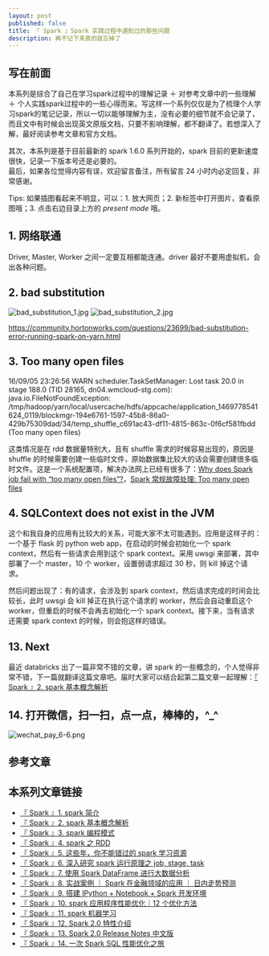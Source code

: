 ```yaml
---
layout: post
published: false
title: 『 Spark 』Spark 实践过程中遇到过的那些问题
description: 再不记下来真的就忘掉了
---  
```



## 写在前面

本系列是综合了自己在学习spark过程中的理解记录 ＋ 对参考文章中的一些理解 ＋ 个人实践spark过程中的一些心得而来。写这样一个系列仅仅是为了梳理个人学习spark的笔记记录，所以一切以能够理解为主，没有必要的细节就不会记录了，而且文中有时候会出现英文原版文档，只要不影响理解，都不翻译了。若想深入了解，最好阅读参考文章和官方文档。

其次，本系列是基于目前最新的 spark 1.6.0 系列开始的，spark 目前的更新速度很快，记录一下版本号还是必要的。   
最后，如果各位觉得内容有误，欢迎留言备注，所有留言 24 小时内必定回复，非常感谢。

Tips: 如果插图看起来不明显，可以：1. 放大网页；2. 新标签中打开图片，查看原图哦；3. 点击右边目录上方的 *present mode* 哦。

## 1. 网络联通

Driver, Master, Worker 之间一定要互相都能连通。driver 最好不要用虚拟机，会出各种问题。


## 2. bad substitution

![bad_substitution_1.jpg](../images/bad_substitution_1.jpg)
![bad_substitution_2.jpg](../images/bad_substitution_2.jpg)

https://community.hortonworks.com/questions/23699/bad-substitution-error-running-spark-on-yarn.html

## 3. Too many open files

>>

16/09/05 23:26:56 WARN scheduler.TaskSetManager: Lost task 20.0 in stage 188.0 (TID 28165, dn04.wmcloud-stg.com): java.io.FileNotFoundException: /tmp/hadoop/yarn/local/usercache/hdfs/appcache/application_1469778541624_0119/blockmgr-194e6761-1597-45b8-86a0-429b75309dad/34/temp_shuffle_c691ac43-df11-4815-863c-0f6cf581fbdd (Too many open files)

这类情况是在 rdd 数据量特别大，且有 shuffle 需求的时候容易出现的，原因是 shuffle 的时候需要创建一些临时文件，原始数据集比较大的话会需要创建很多临时文件。这是一个系统配置项，解决办法网上已经有很多了：[Why does Spark job fail with “too many open files”?](http://stackoverflow.com/questions/25707629/why-does-spark-job-fail-with-too-many-open-files)，[Spark 常规故障处理: Too many open files](https://zybuluo.com/yanbo-ai/note/43455)


## 4. SQLContext does not exist in the JVM

这个和我自身的应用有比较大的关系，可能大家不太可能遇到。应用是这样子的：一个基于 flask 的 python web app，在启动的时候会初始化一个 spark context，然后有一些请求会用到这个 spark context。采用 uwsgi 来部署，其中部署了一个 master，10 个 worker，设置弱请求超过 30 秒，则 kill 掉这个请求。

然后问题出现了：有的请求，会涉及到 spark context，然后请求完成的时间会比较长，此时 uwsgi 会 kill 掉正在执行这个请求的 worker，然后会自动重启这个 worker，但重启的时候不会再去初始化一个 spark context。接下来，当有请求还需要 spark context 的时候，则会抱这样的错误。





## 13. Next

最近 databricks 出了一篇非常不错的文章，讲 spark 的一些概念的，个人觉得非常不错，下一篇就翻译这篇文章吧。届时大家可以结合起第二篇文章一起理解：[『 Spark 』2. spark 基本概念解析 ](http://litaotao.github.io/spark-questions-concepts?s=inner)


## 14. 打开微信，扫一扫，点一点，棒棒的，^_^

![wechat_pay_6-6.png](../images/wechat_pay_6-6.png)


## 参考文章



## 本系列文章链接

- [『 Spark 』1. spark 简介 ](http://litaotao.github.io/introduction-to-spark?s=inner)
- [『 Spark 』2. spark 基本概念解析 ](http://litaotao.github.io/spark-questions-concepts?s=inner)
- [『 Spark 』3. spark 编程模式 ](http://litaotao.github.io/spark-programming-model?s=inner)
- [『 Spark 』4. spark 之 RDD ](http://litaotao.github.io/spark-what-is-rdd?s=inner)
- [『 Spark 』5. 这些年，你不能错过的 spark 学习资源 ](http://litaotao.github.io/spark-resouces-blogs-paper?s=inner)
- [『 Spark 』6. 深入研究 spark 运行原理之 job, stage, task](http://litaotao.github.io/deep-into-spark-exection-model?s=inner)
- [『 Spark 』7. 使用 Spark DataFrame 进行大数据分析](http://litaotao.github.io/spark-dataframe-introduction?s=inner)
- [『 Spark 』8. 实战案例 ｜ Spark 在金融领域的应用 ｜ 日内走势预测](http://litaotao.github.io/spark-in-finance-and-investing?s=inner)
- [『 Spark 』9. 搭建 IPython + Notebook + Spark 开发环境](http://litaotao.github.io/ipython-notebook-spark?s=inner)
- [『 Spark 』10. spark 应用程序性能优化｜12 个优化方法](http://litaotao.github.io/boost-spark-application-performance?s=inner)
- [『 Spark 』11. spark 机器学习](http://litaotao.github.io/spark-mlib-machine-learning?s=inner)
- [『 Spark 』12. Spark 2.0 特性介绍](http://litaotao.github.io/spark-2.0-faster-easier-smarter?s=inner)
- [『 Spark 』13. Spark 2.0 Release Notes 中文版 ](http://litaotao.github.io/spark-2.0-release-notes-zh?s=inner)
- [『 Spark 』14. 一次 Spark SQL 性能优化之旅](http://litaotao.github.io/spark-sql-parquet-optimize?s=inner)